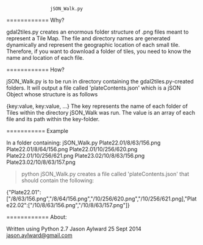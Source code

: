 					jSON_Walk.py
============
Why?

gdal2tiles.py creates an enormous folder structure of .png files meant to represent a Tile Map.  The file and directory names are generated dynamically and represent the geographic location of each small tile.  Therefore, if you want to download a folder of tiles, you need to know the name and location of each file.

============
How?

jSON_Walk.py is to be run in directory containing the gdal2tiles.py-created folders.  It will output a file called 'plateContents.json' which is a jSON Object whose structure is as follows

{key:value, key:value, ...}
The key represents the name of each folder of Tiles within the directory jSON_Walk was run.
The value is an array of each file and its path within the key-folder.

===========
Example

In a folder containing:
jSON_Walk.py
Plate22.01/8/63/156.png
Plate22.01/8/64/156.png
Plate22.01/10/256/620.png
Plate22.01/10/256/621.png
Plate23.02/10/8/63/156.png
Plate23.02/10/8/63/157.png

>python jSON_Walk.py
creates a file called 'plateContents.json' that should contain the following:

{"Plate22.01":["/8/63/156.png","/8/64/156.png","/10/256/620.png","/10/256/621.png],"Plate22.02":["/10/8/63/156.png","/10/8/63/157.png"]}

============
About:

Written using Python 2.7
Jason Aylward
25 Sept 2014
jason.aylward@gmail.com




	  	

 
